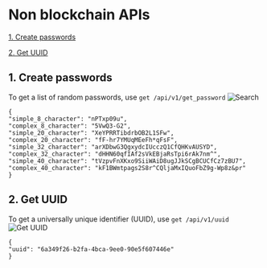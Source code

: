 # Non blockchain APIs

[1. Create passwords](#1-create-passwords)

[2. Get UUID](#2-get-uuid)


## 1. Create passwords
To get a list of random passwords, use `get /api/v1/get_password`
![Search](http://www.primechaintech.com/img/api_documentation//get_password2.png)
```
{
"simple_8_character": "nPTxp09u",
"complex_8_character": "5VwQ3-G2",
"simple_20_character": "XeYPRRTibdrbOB2L1SFw",
"complex_20_character": "fF-hr7YMUqMEeFh*qFsF",
"simple_32_character": "arXDbwG3QgxydcIUcczQ1CfQHKvAUSYD",
"complex_32_character": "dHHN60qfIAf2sVkEBjaRsTpi6rAk7nm^",
"simple_40_character": "tVzpvFnXKxo9SiiWAiD8ugJJkSCgBCUCfCz7zBU7",
"complex_40_character": "kF1BWmtpags2S8r^CQljaMxIQuoFbZ9g-Wp8z&pr"
}
```

## 2. Get UUID
To get a universally unique identifier (UUID), use `get /api/v1/uuid`
![Get UUID](http://www.primechaintech.com/img/api_documentation/uuid.png)
```
{
"uuid": "6a349f26-b2fa-4bca-9ee0-90e5f607446e"
}
```

